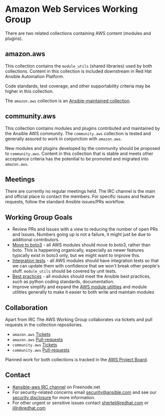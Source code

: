 # Amazon Web Services Working Group

There are two related collections containing AWS content (modules and plugins).

## amazon.aws
This collection contains the `module_utils` (shared libraries) used by both collections.
Content in this collection is included downstream in Red Hat Ansible Automation Platform.

Code standards, test coverage, and other supportability criteria may be higher in this collection.

The `amazon.aws` collection is an [Ansible-maintained collection](https://docs.ansible.com/ansible/devel/community/contributing_maintained_collections.html).

## community.aws
This collection contains modules and plugins contributed and maintained by the Ansible AWS
community.  The `community.aws` collection is tested and generally assured to work in
conjunction with `amazon.aws`.

New modules and plugins developed by the community should be proposed to `community.aws`.
Content in this collection that is stable and meets other acceptance criteria has the potential
to be promoted and migrated into `amazon.aws`.

## Meetings

There are currently no regular meetings held. The IRC channel is the
main and official place to contact the members. For specific issues and
feature requests, follow the standard Ansible issues/PRs workflow.

## Working Group Goals

* Review PRs and Issues with a view to reducing the number of open
  PRs and Issues. Numbers going up is not a failure, it might just
  be due to additional contributors.
* [Move to boto3](boto3.md) - all AWS modules should move to boto3, rather
  than boto. This is happening organically, especially as newer features
  typically exist in boto3 only, but we might want to improve this.
* [Integration tests](integration.md) - all AWS modules should have integration
  tests so that we can update them with confidence that we won't break
  other people's stuff. `module_utils` should be covered by unit tests.
* [Best practices](bestpractices.md) - all modules should meet the Ansible best
  practices, such as python coding standards, documentation.
* Improve simplify and expand the [AWS module utilities](utility-modules.md) and module
  utilities generally to make it easier to both write and maintain modules

## Collaboration

Apart from IRC The AWS Working Group collaborates via tickets and pull
requests in the collection repositories.
* `amazon.aws` [Tickets](https://github.com/ansible-collections/amazon.aws/issues?utf8=%E2%9C%93&q=is%3Aissue%20is%3Aopen%20label%3Aaws)
* `amazon.aws` [Pull-requests](https://github.com/ansible-collections/amazon.aws/pulls?q=is%3Apr+is%3Aopen%20label%3Aaws)
* `community.aws` [Tickets](https://github.com/ansible-collections/community.aws/issues?utf8=%E2%9C%93&q=is%3Aissue%20is%3Aopen%20label%3Aaws)
* `community.aws` [Pull-requests](https://github.com/ansible-collections/community.aws/pulls?q=is%3Apr+is%3Aopen%20label%3Aaws)

Planned work for both collections is tracked in the [AWS Project Board](https://github.com/orgs/ansible-collections/projects/4).
## Contact
* [#ansible-aws IRC channel](https://webchat.freenode.net/?channels=ansible-aws) on Freenode.net
* For security-related concerns email security@ansible.com and see our
    [security disclosure](https://www.ansible.com/security) for more
    information.
* For other urgent or sensitive issues contact shertel@redhat.com or
    jillr@redhat.com
